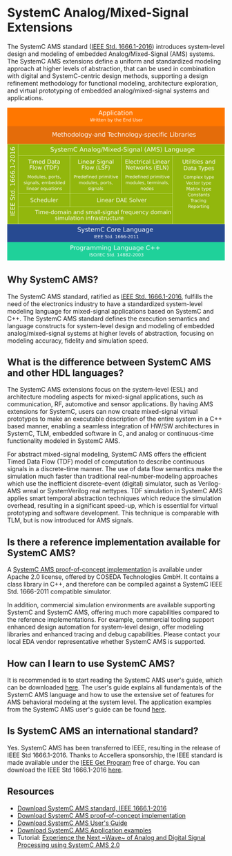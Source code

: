 # SystemC Analog/Mixed-Signal Extensions

The SystemC AMS standard ([IEEE Std. 1666.1-2016][1]) introduces system-level design and modeling of embedded Analog/Mixed-Signal (AMS) systems. The SystemC AMS extensions define a uniform and standardized modeling approach at higher levels of abstraction, that can be used in combination with digital and SystemC-centric design methods, supporting a design refinement methodology for functional modeling, architecture exploration, and virtual prototyping of embedded analog/mixed-signal systems and applications.

![image](/images/systemc-ams-architecture.svg)

## Why SystemC AMS?

The SystemC AMS standard, ratified as [IEEE Std. 1666.1-2016][1], fulfills the need of the electronics industry to have a standardized system-level modeling language for mixed-signal applications based on SystemC and C++. The SystemC AMS standard defines the execution semantics and language constructs for system-level design and modeling of embedded analog/mixed-signal systems at higher levels of abstraction, focusing on modeling accuracy, fidelity and simulation speed.

## What is the difference between SystemC AMS and other HDL languages?

The SystemC AMS extensions focus on the system-level (ESL) and architecture modeling aspects for mixed-signal  applications, such as communication, RF, automotive and sensor applications. By having AMS extensions for SystemC, users can now create mixed-signal virtual prototypes to make an executable description of the entire system in a C++ based manner, enabling a seamless integration of HW/SW architectures in SystemC, TLM, embedded software in C, and analog or continuous-time functionality modeled in SystemC AMS.

For abstract mixed-signal modeling, SystemC AMS offers the efficient Timed Data Flow (TDF) model of computation to describe continuous signals in a discrete-time manner. The use of data flow semantics make the simulation much faster than traditional real-number-modeling approaches which use the inefficient discrete-event (digital) simulator, such as Verilog-AMS wreal or SystemVerilog real nettypes. TDF simulation in SystemC AMS applies smart temporal abstraction techniques which reduce the simulation overhead, resulting in a significant speed-up, which is essential for virtual prototyping and software development. This technique is comparable with TLM, but is now introduced for AMS signals.

## Is there a reference implementation available for SystemC AMS?

A [SystemC AMS proof-of-concept implementation][3] is available under Apache 2.0 license, offered by COSEDA Technologies GmbH. It contains a class library in C++, and therefore can be compiled against a SystemC IEEE Std. 1666-2011 compatible simulator. 

In addition, commercial simulation environments are available supporting SystemC and SystemC AMS, offering much more capabilities compared to the reference implementations. For example, commercial tooling support enhanced design automation for system-level design, offer modeling libraries and enhanced tracing and debug capabilities. Please contact your local EDA vendor representative whether SystemC AMS is supported.

## How can I learn to use SystemC AMS?

It is recommended is to start reading the SystemC AMS user's guide, which can be downloaded [here][4]. The user's guide explains all fundamentals of the SystemC AMS language and how to use the extensive set of features for AMS behavioral modeling at the system level. The application examples from the SystemC AMS user's guide can be found [here][5].

## Is SystemC AMS an international standard?

Yes. SystemC AMS has been transferred to IEEE, resulting in the release of IEEE Std 1666.1-2016. Thanks to Accellera sponsorship, the IEEE standard is made available under the [IEEE Get Program][2] free of charge. You can download the IEEE Std 1666.1-2016 [here][1].

## Resources

 * [Download SystemC AMS standard, IEEE 1666.1-2016][1]
 * [Download SystemC AMS proof-of-concept implementation][3]
 * [Download SystemC AMS User's Guide ][4]
 * [Download SystemC AMS Application examples][5]
 * Tutorial: [Experience the Next ~Wave~ of Analog and Digital Signal Processing using SystemC AMS 2.0][6]

[1]: https://standards.ieee.org/standard/1666_1-2016.html
[2]: https://ieeexplore.ieee.org/browse/standards/get-program/page
[3]: https://www.coseda-tech.com/systemc-ams-proof-of-concept
[4]: https://www.accellera.org/images/downloads/standards/systemc/Accellera_SystemC_AMS_Users_Guide_January_2020.pdf
[5]: https://www.accellera.org/images/downloads/standards/systemc/application_examples.zip
[6]: https://www.accellera.org/resources/videos/systemc-ams-tutorial-2014
